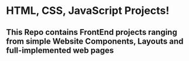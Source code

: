 # HTML, CSS, JavaScript Projects!

## This Repo contains FrontEnd projects ranging from simple Website Components, Layouts and full-implemented web pages
